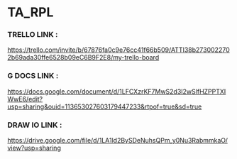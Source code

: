 # TA_RPL

### TRELLO LINK : 
https://trello.com/invite/b/67876fa0c9e76cc41f66b509/ATTI38b2730022702b69ada30ffe6528b09eC6B9F2E8/my-trello-board
### G DOCS LINK : 
https://docs.google.com/document/d/1LFCXzrKF7MwS2d3I2wSlfHZPPTXIWwE6/edit?usp=sharing&ouid=113653027603179447233&rtpof=true&sd=true
### DRAW IO LINK : 
https://drive.google.com/file/d/1LA1ld2BySDeNuhsQPm_y0Nu3RabmmkaO/view?usp=sharing
